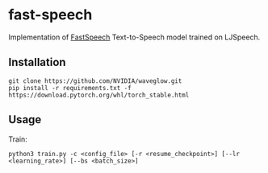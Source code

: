 # fast-speech

Implementation of
[FastSpeech](https://arxiv.org/pdf/1905.09263.pdf)
Text-to-Speech model trained on LJSpeech.
 
## Installation
```shell
git clone https://github.com/NVIDIA/waveglow.git
pip install -r requirements.txt -f https://download.pytorch.org/whl/torch_stable.html
```

## Usage
Train:
```shell
python3 train.py -c <config_file> [-r <resume_checkpoint>] [--lr <learning_rate>] [--bs <batch_size>]
```

